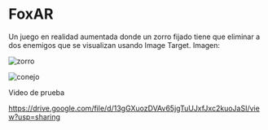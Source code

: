 # FoxAR

Un juego en realidad aumentada donde un zorro fijado tiene que eliminar a dos enemigos que se visualizan usando Image Target.
Imagen:

![zorro](https://user-images.githubusercontent.com/56076790/111965006-88b33a80-8af5-11eb-96eb-4bd7689245d3.jpg)

![conejo](https://user-images.githubusercontent.com/56076790/112217691-1e001d00-8c23-11eb-9e69-8af9d6d3ac9d.png)


Video de prueba

https://drive.google.com/file/d/13gGXuozDVAv65jgTuUJxfJxc2kuoJaSI/view?usp=sharing
